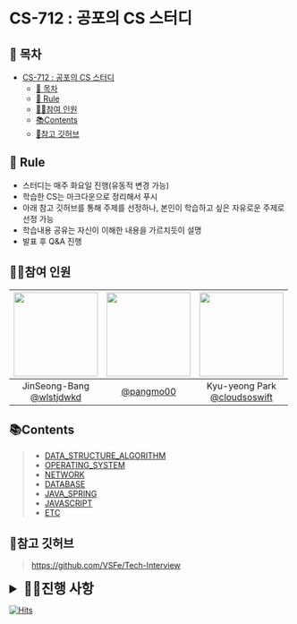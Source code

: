 # CS-712 : 공포의 CS 스터디

## 📑 목차

- [CS-712 : 공포의 CS 스터디](#cs-712--공포의-cs-스터디)
  - [📑 목차](#-목차)
  - [🌳 Rule](#-rule)
  - [💁‍♂️참여 인원](#️참여-인원)
  - [📚Contents](#contents)
  - [📌참고 깃허브](#참고-깃허브)


## 🌳 Rule

- 스터디는 매주 화요일 진행(유동적 변경 가능)
- 학습한 CS는 마크다운으로 정리해서 푸시
- 아래 참고 깃허브를 통해 주제를 선정하나, 본인이 학습하고 싶은 자유로운 주제로 선정 가능
- 학습내용 공유는 자신이 이해한 내용을 가르치듯이 설명
- 발표 후 Q&A 진행

## 💁‍♂️참여 인원

| <img src="https://avatars.githubusercontent.com/u/74286424?v=4" width="150" height="150"/> | <img src="https://avatars.githubusercontent.com/u/80333530?v=4" width="150" height="150"/> | <img src="https://avatars.githubusercontent.com/u/77185436?v=4" width="150" height="150"/> |
| :----------------------------------------------------------------------------------------: | :----------------------------------------------------------------------------------------: | :----------------------------------------------------------------------------------------: |
|                JinSeong-Bang<br/>[@wlstjdwkd](https://github.com/wlstjdwkd)                |                          [@pangmo00](https://github.com/pangmo00)                          |            Kyu-yeong Park<br/>[@cloudsoswift](https://github.com/cloudsoswift)             |

## 📚Contents

> - [DATA_STRUCTURE_ALGORITHM](01-DATA_STRUCTURE_ALGORITHM)
> - [OPERATING_SYSTEM](02-OPERATING_SYSTEM)
> - [NETWORK](03-NETWORK)
> - [DATABASE](04-DATABASE)
> - [JAVA_SPRING](07-JAVA_SPRING)
> - [JAVASCRIPT](08-JAVASCRIPT)
> - [ETC](05-ETC)

## 📌참고 깃허브

> https://github.com/VSFe/Tech-Interview

<details style="font-size: 24px;">
  <summary><span style="font-size: 24px; font-weight: bold;">🏃‍♀️진행 사항</></summary>

|  주차  |                                                                 방진성                                                                 |                                       박규영                                        |                                                         김광모                                                          |     날짜     |
|:----:|:-----------------------------------------------------------------------------------------------------------------------------------:| :---------------------------------------------------------------------------------: |:--------------------------------------------------------------------------------------------------------------------:|:----------:|
| 1주차  |                                           [MVC Pattern](05-ETC/8_MVC%20Pattern/Readme.md)                                           |                        [JVM](07-JAVA_SPRING/1_JVM/Readme.md)                        |                          [Cookie & Session](03-NETWORK/1_Cookie%20%26%20Session/Readme.md)                           | 2024.01.30 |
| 2주차  | [Object-Oriented Programming](05-ETC/4_%EA%B0%9D%EC%B2%B4%EC%A7%80%ED%96%A5%ED%94%84%EB%A1%9C%EA%B7%B8%EB%9E%98%EB%B0%8D/Readme.md) |                 [Reflection](07-JAVA_SPRING/4_Reflection/Readme.md)                 |                [HTTP response status codes](03-NETWORK/2_HTTP%20response%20status%20codes/Readme.md)                 | 2024.02.06 |
| 3주차  |                                            [Tomcat](07-JAVA_SPRING/18_Tomcat/Readme.md)                                             |              [B-Tree와 B+Tree](04-DATABASE/10_B-TREE_B+TREE/Readme.md)              |                                 [HTTP method](03-NETWORK/3_Http%20Method/Readme.md)                                  | 2024.02.13 |
| 4주차  |                                  [ControllerAdvice](07-JAVA_SPRING/19_ControllerAdvice/Readme.md)                                   |                  [DB Locking](04-DATABASE/11_DB-Locking/Readme.md)                  |                       [Socket & WebSocek](03-NETWORK/5_Socket%20%26%20Web%20Socket/Readme.md)                        | 2024.02.20 |
| 5주차  |                                        [Message Queue](05-ETC/17_Message%20Queue/Readme.md)                                         |                   [IoC & DI](07-JAVA_SPRING/11_IoC-DI/Readme.md)                    |                                    [Routing](03-NETWORK/17_Forwarding/Readme.md)                                     | 2024.02.27 |
| 6주차  |                                       [Site Connect](03-NETWORK/13_Site%20Connect/Readme.md)                                        |               [Synchronized](07-JAVA_SPRING/7_Synchronized/Readme.md)               |                                 [Annotation](07-JAVA_SPRING/17_Annotation/Readme.md)                                 | 2024.03.06 |
| 7주차  |                                           [JPA_ORM](07-JAVA_SPRING/15_JPA-ORM/Readme.md)                                            |                         [XSS](03-NETWORK/21_XSS/Readme.md)                          |                                        [AOP](07-JAVA_SPRING/12_AOP/Readme.md)                                        | 2024.03.12 |
| 8주차  |                                             [Stream](07-JAVA_SPRING/8_Stream/Readme.md)                                             |                         [SOP](03-NETWORK/15_SOP/Readme.md)                          |                              [System_Call](02-OPERATING_SYSTEM/1.System_Call/Readme.md)                              | 2024.03.20 |
| 9주차  |                                 [List_VS_Array](01-DATA_STRUCTURE_ALGORITHM/2_LinkedList/Readme.md)                                 |                [Heap](01-DATA_STRUCTURE_ALGORITHM/6_Heap/Readme.md)                 |                                [Interrupt](02-OPERATING_SYSTEM/2_Interrupt/Readme.md)                                | 2024.03.27 |
| 10주차 |                                   [Process_Thread](02-OPERATING_SYSTEM/3_ProcessThread/Readme.md)                                   |               [문자열 인코딩](05-ETC/15-Character_Encoding/Readme.md)               |                             [Garbage Collection](05-ETC/10_Garbage_Collection/Readme.md)                             | 2024.04.02 |
| 11주차 |                                     [Thread_Safe](02-OPERATING_SYSTEM/12_ThreadSafe/Readme.md)                                      |           [가상 메모리](02-OPERATING_SYSTEM/17_Virtual-Memory/Readme.md)            |                               [Thrashing](02-OPERATING_SYSTEM/16.Thrashing/Readme.md)                                | 2024.04.10 |
| 12주차 |                                   [@Transactional](07-JAVA_SPRING%2F16_Transactional%2FReadme.md)                                   |          [equals와 hashCode](07-JAVA_SPRING/10_equals-hashCode/Readme.md)           |                              [3-Way Handshake](03-NETWORK/11_3-Way-Handshake/Readme.md)                              | 2024.04.16 |
| 13주차 |                                   [Virtual Thread](07-JAVA_SPRING%2F20_VirtualThread%2FReadme.md)                                   |   [Interceptor vs Servlet Filter](07-JAVA_SPRING/13_Interceptor-Filter/Readme.md)   |              [Authentication & Authorization](05-ETC/12_Authentication%20%26%20Authorization/Readme.md)              | 2024.04.23 |
| 14주차 |                                                [CI/CD](05-ETC%2F2_CI_CD%2FReadme.md)                                                |         [Promise & Async Function](08-JAVASCRIPT/1_Promise-async/Readme.md)         |                                     [Endpoint](03-NETWORK/22_Endpoint/Readme.md)                                     | 2024.04.30 |
| 15주차 |                                                 [MSA](05-ETC%2F18_MSA%2FReadme.md)                                                  |            [Function in Javascript](08-JAVASCRIPT/2_Function/Readme.md)             |                                [MST](./01-DATA_STRUCTURE_ALGORITHM/12_MST/Readme.md)                                 | 2024.05.09 |
| 16주차 |                                          [정규화](04-DATABASE%2F7_Normalization%2FReadme.md)                                           | [인터페이스 vs 추상 클래스](07-JAVA_SPRING/3_Interface-vs-Abstract-Class/Readme.md) |                                      [Schema](04-DATABASE/13_Schema/Readme.md)                                       | 2024.05.14 |
| 17주차 |                                      [CSR vs SSR](03-NETWORK%2F23_CSR%20vs%20SSR%2FReadme.md)                                       |                [Deadlock](02-OPERATING_SYSTEM/9_Deadlock/Readme.md)                 |              [Call by value & Call by reference](05-ETC/6_Call-by-value%26Call-by-reference/Readme.md)               | 2024.05.24 |
| 18주차 |                                    [RDB vs NoSQL](04-DATABASE%2F2_RDB%20vs%20NoSQL%2FReadme.md)                                     |     [Stateless & Connectionless](03-NETWORK/16_Stateless-Connectless/Readme.md)     |                                            [Framework & Library](05-ETC/)                                            | 2024.05.29 |
| 19주차 |                                              [DB Key](04-DATABASE%2F1_Key%2FReadme.md)                                              |                     [IPC](02-OPERATING_SYSTEM/11_IPC/Readme.md)                     |                                 [Pure Function](05-ETC/7_Pure%20Function/Readme.md)                                  | 2024.06.04 |
| 20주차 |                                             [Index](04-DATABASE%2F5_Index%2FReadme.md)                                              |        [프로세스 주소공간](02-OPERATING_SYSTEM/4_Process-Address-Space/Readme.md)                                                                             | [그래프 최단거리](01-DATA_STRUCTURE_ALGORITHM/10.%EA%B7%B8%EB%9E%98%ED%94%84%EC%B5%9C%EB%8B%A8%EA%B1%B0%EB%A6%AC/Readme.md) | 2024.06.11 |
| 21주차 |                                      [Builder Pattern](05-ETC%2F19_BuilderPattern%2FReadme.md)                                      |          [Exception](07-JAVA_SPRING/6_Exception/Readme.md)                                                                      |                                                        중도 퇴소                                                         | 2024.06.19 |
| 22주차 |                               [DispatcherServlet](07-JAVA_SPRING%2F14_DispatcherServlet%2FReadme.md)                                |          [Event Bubbling & Capturing](08-JAVASCRIPT/3_Event-Bubbling-Capturing/Readme.md)                                                                      |                                                          -                                                           | 2024.06.25 |
| 23주차 |                                            [동시성 처리](05-ETC%2F20_Concurrency%2FReadme.md)                                            |    [모듈 시스템](08-JAVASCRIPT/4_Module-System/Readme.md)                                                                            |                                                          -                                                           | 2024.07.02 |
| 24주차 |                                    [ThreadPool&DBCP](05-ETC%2F21_threadpool%26dpcp%2FReadme.md)                                     |       [Prototype in Javascript](08-JAVASCRIPT/5_Prototype/Readme.md)                                                                          |                                                          -                                                           | 2024.07.09 |
| 25주차 |                                               [HTTP](03-NETWORK%2F4_HTTP%2FReadme.md)                                               |        [Scope in Javascript](08-JAVASCRIPT/6_Scope/Readme.md)                                                                        |                                                          -                                                           | 2024.07.16 |
| 26주차 |                              [Context Switching](02-OPERATING_SYSTEM%2F6_ContextSwitching%2FReadme.md)                              |            [Module Bundler](08-JAVASCRIPT/7_Module-Bundler/Readme.md)     |                                                          -                                                           | 2024.07.23 |
| 27주차 |                                                 [Git](05-ETC%2F16_Git%2FReadme.md)                                                  |          [추상 구문 트리(AST)](08-JAVASCRIPT/8_AST/Readme.md)                                                                       |                                                          -                                                           | 2024.07.30 |
| 28주차 |                       [final](07-JAVA_SPRING%2F2_final%2FReadme.md) & [GC](07-JAVA_SPRING%2F9_GC%2FReadme.md)                       |           [트랜스파일](08-JAVASCRIPT/9_Transpile/Readme.md)                                                                     |                 -                      | 2024.08.07 |
| 29주차 |                          [Multipart & Data binding annotation](07-JAVA_SPRING%2F21_MultiPart%2FReadme.md)                           |       [가상화](05-ETC/1_Virtualization/Readme.md)                                                                         |                 -                      | 2024.08.13 |
| 30주차 |                                              [Join](04-DATABASE%2F9_Join%2FReadme.md)                                               |       [Generator](08-JAVASCRIPT/10_Generator/Readme.md)                                                                         |                 -                      | 2024.08.20 |
| 31주차 |                                       [Transaction](04-DATABASE%2F3_Transaction%2FReadme.md)                                        |   [SQL Injection](04-DATABASE/16_SQL-Injection/Readme.md)                                                                             |                 -                      | 2024.09.04 |
| 32주차 |                                  [Spring Gateway](07-JAVA_SPRING%2F22_Spring-Gateway%2FReadme.md)                                   |       [async/await](08-JAVASCRIPT/11_async-await/Readme.md)                                                                         |                 -                      | 2024.09.10 |
| 33주차 |                                   [Dynamic Query](07-JAVA_SPRING%2F23_Dynamic-Query%2FReadme.md)                                    |      [HTTP/1.1 vs HTTP/2](03-NETWORK/6_HTTP1.1-HTTP2/Readme.md)                                                                          |                 -                      | 2024.09.18 |
| 34주차 |                                  [Spring Security](07-JAVA_SPRING%2F24_SpringSecurity%2FReadme.md)                                  |         [SubnetMask & Gateway](03-NETWORK/19_Subnetmask-gateway/Readme.md)                                                                       |                 -                      | 2024.09.24 |
| 35주차 |                                           [static](07-JAVA_SPRING%2F5_static%2FReadme.md)                                           |        [React 디자인 패턴](08-JAVASCRIPT/12_React-Design-Pattern/Readme.md)                                                                        |                 -                      | 2024.10.02 |
| 36주차 |                                    [JPA 연관관계](07-JAVA_SPRING%2F25_JPA-Relationship%2FReadme.md)                                     |     [JWT](05-ETC/13_JWT/Readme.md)                                                                           |                 -                      | 2024.10.08 |
| 37주차 |                                      [Annotation](07-JAVA_SPRING%2F26_annotation%2FReadme.md)                                       |                                                                                |                 -                      | 2024.10.22 |

</details>


[//]: # "지우지 말 것/복사용임"
[//]: # "| 주차 |                                                                                                  |                                                                                |                 -                      | 2024.. |"


[![Hits](https://hits.seeyoufarm.com/api/count/incr/badge.svg?url=https%3A%2F%2Fgithub.com%2Form712%2FCS-712&count_bg=%2333A8B8&title_bg=%23555555&icon=smugmug.svg&icon_color=%23E7E7E7&title=hits&edge_flat=false)](https://hits.seeyoufarm.com)
